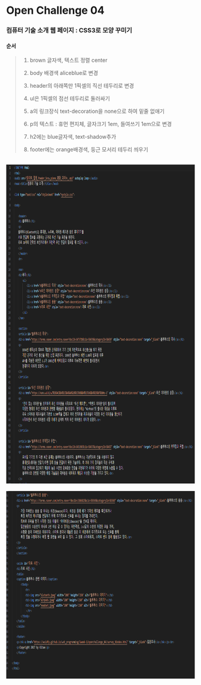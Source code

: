 # Open Challenge 04

### 컴퓨터 기술 소개 웹 페이지 : CSS3로 모양 꾸미기

 #### 순서

>    1. brown 글자색, 텍스트 정렬 center
>    >
>    2. body 배경색 aliceblue로 변경
>    >
>    3. header의 아래쪽만 1픽셀의 직선 테두리로 변경
>    >
>    4. ul은 1픽셀의 점선 테두리로 둘러싸기
>    >
>    5. a의 링크장식 text-decoration을 none으로 하여 밑줄 없애기
>
>    6. p의 텍스트 : 휴먼 편지체, 글자크기 1em, 들여쓰기 1em으로 변경
>    
>    7. h2에는 blue글자색, text-shadow추가
>
>    8. footer에는 orange배경색, 둥근 모서리 테두리 씌우기

<br><img src="1.png" width="1000" height="850" title="px(픽셀) 크기 설정" alt="1번 이미지"></img><br/>
<br><img src="2.png" width="1000" height="500" title="px(픽셀) 크기 설정" alt="1번 이미지"></img><br/>
